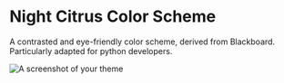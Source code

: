 # Night Citrus Color Scheme

A contrasted and eye-friendly color scheme, derived from Blackboard.
Particularly adapted for python developers.

![A screenshot of your theme](https://f.cloud.github.com/assets/69169/2289498/4c3cb0ec-a009-11e3-8dbd-077ee11741e5.gif)
